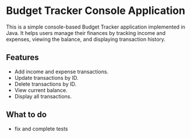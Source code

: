 # Budget Tracker Console Application

This is a simple console-based Budget Tracker application implemented in Java. It helps users manage their finances by tracking income and expenses, viewing the balance, and displaying transaction history.

## Features

- Add income and expense transactions.
- Update transactions by ID.
- Delete transactions by ID.
- View current balance.
- Display all transactions.

## What to do
- fix and complete tests